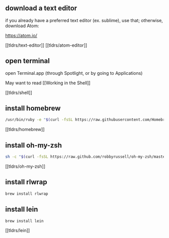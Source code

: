 
## download a text editor

if you already have a preferred text editor (ex. sublime), use that; otherwise, download Atom:

https://atom.io/

[[tldrs/text-editor]]
[[tldrs/atom-editor]]


## open terminal

open Terminal.app (through Spotlight, or by going to Applications)

May want to read [[Working in the Shell]]

[[tldrs/shell]]


## install homebrew

```bash
/usr/bin/ruby -e "$(curl -fsSL https://raw.githubusercontent.com/Homebrew/install/master/install)"
```

[[tldrs/homebrew]]


## install oh-my-zsh

```bash
sh -c "$(curl -fsSL https://raw.github.com/robbyrussell/oh-my-zsh/master/tools/install.sh)"
```

[[tldrs/oh-my-zsh]]


## install rlwrap

```bash
brew install rlwrap
```


## install lein

```clojure
brew install lein
```

[[tldrs/lein]]





